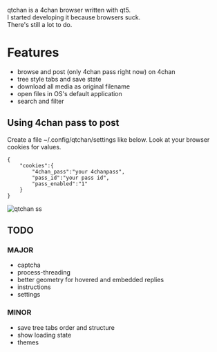 qtchan is a 4chan browser written with qt5.\
I started developing it because browsers suck.\
There's still a lot to do.

# Features
* browse and post (only 4chan pass right now) on 4chan
* tree style tabs and save state
* download all media as original filename
* open files in OS's default application
* search and filter

## Using 4chan pass to post
Create a file ~/.config/qtchan/settings like below. Look at your browser cookies for values.
```
{
	"cookies":{
		"4chan_pass":"your 4chanpass",
		"pass_id":"your pass id",
		"pass_enabled":"1"
	}
}
```

![qtchan ss](https://i.abcdn.co/qtchan.png)

## TODO
### MAJOR
* captcha
* process-threading
* better geometry for hovered and embedded replies
* instructions
* settings

### MINOR
* save tree tabs order and structure
* show loading state
* themes
